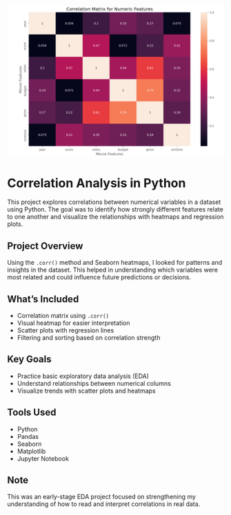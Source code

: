 ![Project Cover](moviesheatmap_cover.png)

# Correlation Analysis in Python

This project explores correlations between numerical variables in a dataset using Python. The goal was to identify how strongly different features relate to one another and visualize the relationships with heatmaps and regression plots.

## Project Overview

Using the `.corr()` method and Seaborn heatmaps, I looked for patterns and insights in the dataset. This helped in understanding which variables were most related and could influence future predictions or decisions.

## What’s Included
- Correlation matrix using `.corr()`
- Visual heatmap for easier interpretation
- Scatter plots with regression lines
- Filtering and sorting based on correlation strength

## Key Goals
- Practice basic exploratory data analysis (EDA)
- Understand relationships between numerical columns
- Visualize trends with scatter plots and heatmaps

## Tools Used
- Python
- Pandas
- Seaborn
- Matplotlib
- Jupyter Notebook


## Note
This was an early-stage EDA project focused on strengthening my understanding of how to read and interpret correlations in real data.
